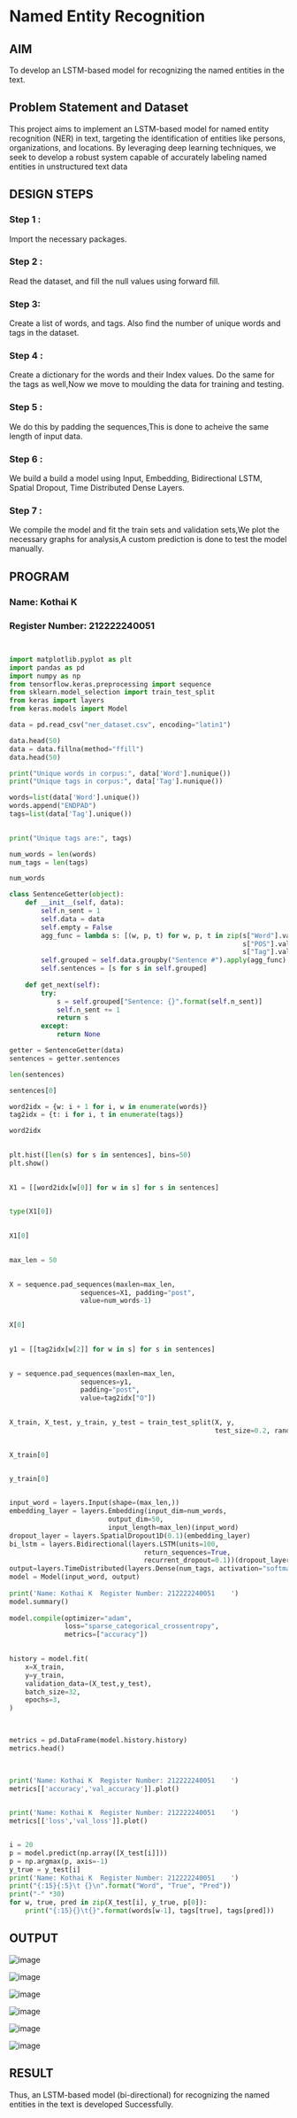 # Named Entity Recognition

## AIM

To develop an LSTM-based model for recognizing the named entities in the text.

## Problem Statement and Dataset
This project aims to implement an LSTM-based model for named entity recognition (NER) in text, targeting the identification of entities like persons, organizations, and locations. By leveraging deep learning techniques, we seek to develop a robust system capable of accurately labeling named entities in unstructured text data

## DESIGN STEPS

### Step 1 : 
Import the necessary packages.

### Step 2 : 
Read the dataset, and fill the null values using forward fill.

### Step 3: 
Create a list of words, and tags. Also find the number of unique words and tags in the dataset.

### Step 4 : 
Create a dictionary for the words and their Index values. Do the same for the tags as well,Now we move to moulding the data for training and testing.

### Step 5 : 
We do this by padding the sequences,This is done to acheive the same length of input data.

### Step 6 : 
We build a build a model using Input, Embedding, Bidirectional LSTM, Spatial Dropout, Time Distributed Dense Layers.

### Step 7 : 
We compile the model and fit the train sets and validation sets,We plot the necessary graphs for analysis,A custom prediction is done to test the model manually.


## PROGRAM

### Name: Kothai K
### Register Number: 212222240051
```python


import matplotlib.pyplot as plt
import pandas as pd
import numpy as np
from tensorflow.keras.preprocessing import sequence
from sklearn.model_selection import train_test_split
from keras import layers
from keras.models import Model

data = pd.read_csv("ner_dataset.csv", encoding="latin1")

data.head(50)
data = data.fillna(method="ffill")
data.head(50)

print("Unique words in corpus:", data['Word'].nunique())
print("Unique tags in corpus:", data['Tag'].nunique())

words=list(data['Word'].unique())
words.append("ENDPAD")
tags=list(data['Tag'].unique())
     

print("Unique tags are:", tags)

num_words = len(words)
num_tags = len(tags)

num_words

class SentenceGetter(object):
    def __init__(self, data):
        self.n_sent = 1
        self.data = data
        self.empty = False
        agg_func = lambda s: [(w, p, t) for w, p, t in zip(s["Word"].values.tolist(),
                                                           s["POS"].values.tolist(),
                                                           s["Tag"].values.tolist())]
        self.grouped = self.data.groupby("Sentence #").apply(agg_func)
        self.sentences = [s for s in self.grouped]
    
    def get_next(self):
        try:
            s = self.grouped["Sentence: {}".format(self.n_sent)]
            self.n_sent += 1
            return s
        except:
            return None

getter = SentenceGetter(data)
sentences = getter.sentences

len(sentences)

sentences[0]

word2idx = {w: i + 1 for i, w in enumerate(words)}
tag2idx = {t: i for i, t in enumerate(tags)}

word2idx
     

plt.hist([len(s) for s in sentences], bins=50)
plt.show()
     

X1 = [[word2idx[w[0]] for w in s] for s in sentences]
     

type(X1[0])
     

X1[0]
     

max_len = 50
     

X = sequence.pad_sequences(maxlen=max_len,
                  sequences=X1, padding="post",
                  value=num_words-1)
     

X[0]
     

y1 = [[tag2idx[w[2]] for w in s] for s in sentences]
     

y = sequence.pad_sequences(maxlen=max_len,
                  sequences=y1,
                  padding="post",
                  value=tag2idx["O"])
     

X_train, X_test, y_train, y_test = train_test_split(X, y,
                                                    test_size=0.2, random_state=1)
     

X_train[0]
     

y_train[0]


input_word = layers.Input(shape=(max_len,))
embedding_layer = layers.Embedding(input_dim=num_words,
                         output_dim=50,
                         input_length=max_len)(input_word)
dropout_layer = layers.SpatialDropout1D(0.1)(embedding_layer)
bi_lstm = layers.Bidirectional(layers.LSTM(units=100,
                                  return_sequences=True,
                                  recurrent_dropout=0.1))(dropout_layer)
output=layers.TimeDistributed(layers.Dense(num_tags, activation="softmax"))(bi_lstm)
model = Model(input_word, output)  
     
print('Name: Kothai K  Register Number: 212222240051    ')
model.summary()
     
model.compile(optimizer="adam",
              loss="sparse_categorical_crossentropy",
              metrics=["accuracy"])
     

history = model.fit(
    x=X_train,
    y=y_train,
    validation_data=(X_test,y_test),
    batch_size=32, 
    epochs=3,
)
     


metrics = pd.DataFrame(model.history.history)
metrics.head()
     


print('Name: Kothai K  Register Number: 212222240051    ')
metrics[['accuracy','val_accuracy']].plot() 
     

print('Name: Kothai K  Register Number: 212222240051    ')
metrics[['loss','val_loss']].plot()


i = 20
p = model.predict(np.array([X_test[i]]))
p = np.argmax(p, axis=-1)
y_true = y_test[i]
print('Name: Kothai K  Register Number: 212222240051    ')
print("{:15}{:5}\t {}\n".format("Word", "True", "Pred"))
print("-" *30)
for w, true, pred in zip(X_test[i], y_true, p[0]):
    print("{:15}{}\t{}".format(words[w-1], tags[true], tags[pred]))
```
## OUTPUT

![image](https://github.com/user-attachments/assets/8fc5c1bf-3fb1-4208-882d-933f016d6edc)

![image](https://github.com/user-attachments/assets/19edbac8-2584-4698-a50b-3e61f3dd681b)

![image](https://github.com/user-attachments/assets/9bf0029e-ab3b-4bc0-8a46-c109d4f01a64)

![image](https://github.com/user-attachments/assets/f25a608e-9b9c-4975-9100-507c6095376a)

![image](https://github.com/user-attachments/assets/8e09023c-b70b-42ab-add0-b1209806b860)

![image](https://github.com/user-attachments/assets/e79fa334-2f97-4282-8a05-c0d8b8762fa0)

## RESULT
Thus, an LSTM-based model (bi-directional) for recognizing the named entities in the text is developed Successfully.
